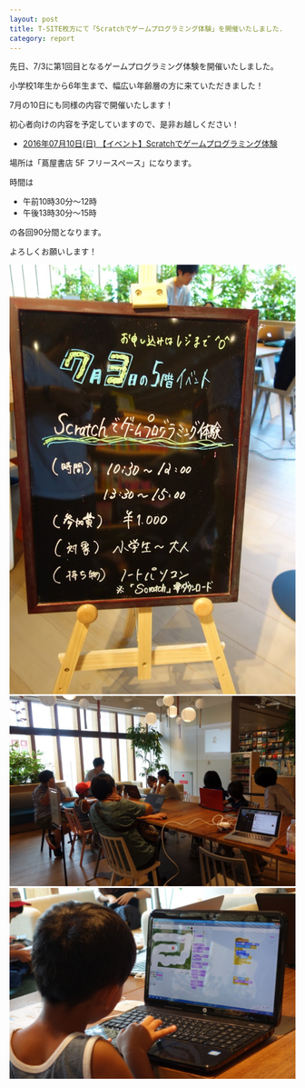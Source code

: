 ```yaml
---
layout: post
title: T-SITE枚方にて「Scratchでゲームプログラミング体験」を開催いたしました.
category: report
---
```


先日、7/3に第1回目となるゲームプログラミング体験を開催いたしました。

小学校1年生から6年生まで、幅広い年齢層の方に来ていただきました！

7月の10日にも同様の内容で開催いたします！

初心者向けの内容を予定していますので、是非お越しください！

- [2016年07月10日(日) 【イベント】Scratchでゲームプログラミング体験](http://real.tsite.jp/hirakata/event/2016/06/scratch-1.html)

場所は「蔦屋書店 5F フリースペース」になります。

時間は

- 午前10時30分～12時
- 午後13時30分～15時

の各回90分間となります。

よろしくお願いします！

<div class="gallery">
  <img src="/images/blogs/2016-07-03-t-site/DSC00271.JPG">
  <img src="/images/blogs/2016-07-03-t-site/DSC00279.JPG">
  <img src="/images/blogs/2016-07-03-t-site/DSC00287.JPG">
</div>
